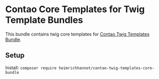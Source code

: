 # Contao Core Templates for Twig Template Bundles

This bundle contains twig core templates for [Contao Twig Templates Bundle](https://github.com/heimrichhannot/contao-twig-templates-bundle).

## Setup

Install: `composer require heimrichhannot/contao-twig-templates-core-bundle`